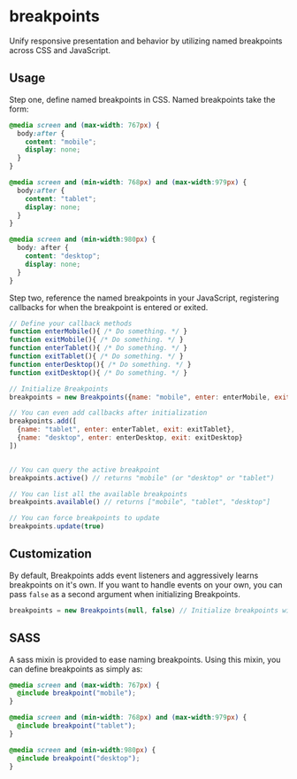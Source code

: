 breakpoints
===========

Unify responsive presentation and behavior by utilizing named breakpoints across CSS and JavaScript.

Usage
-----

Step one, define named breakpoints in CSS. Named breakpoints take the form:

```css
@media screen and (max-width: 767px) {
  body:after {
    content: "mobile";
    display: none;
  }
}

@media screen and (min-width: 768px) and (max-width:979px) {
  body:after {
    content: "tablet";
    display: none;
  }
}

@media screen and (min-width:980px) {
  body: after {
    content: "desktop";
    display: none;
  }
}
```

Step two, reference the named breakpoints in your JavaScript, registering callbacks for when the breakpoint is entered or exited.


```javascript
// Define your callback methods
function enterMobile(){ /* Do something. */ }
function exitMobile(){ /* Do something. */ }
function enterTablet(){ /* Do something. */ }
function exitTablet(){ /* Do something. */ }
function enterDesktop(){ /* Do something. */ }
function exitDesktop(){ /* Do something. */ }

// Initialize Breakpoints
breakpoints = new Breakpoints({name: "mobile", enter: enterMobile, exit: exitMobile})

// You can even add callbacks after initialization
breakpoints.add([
  {name: "tablet", enter: enterTablet, exit: exitTablet},
  {name: "desktop", enter: enterDesktop, exit: exitDesktop}
])


// You can query the active breakpoint
breakpoints.active() // returns "mobile" (or "desktop" or "tablet")

// You can list all the available breakpoints
breakpoints.available() // returns ["mobile", "tablet", "desktop"]

// You can force breakpoints to update
breakpoints.update(true)
```

Customization
-------------

By default, Breakpoints adds event listeners and aggressively learns breakpoints on it's own. If you want to handle events on your own, you can pass `false` as a second argument when initializing Breakpoints.

```javascript
breakpoints = new Breakpoints(null, false) // Initialize breakpoints without setting up event listeners.
```

SASS
----

A sass mixin is provided to ease naming breakpoints. Using this mixin, you can define breakpoints as simply as:

```scss
@media screen and (max-width: 767px) {
  @include breakpoint("mobile");
}

@media screen and (min-width: 768px) and (max-width:979px) {
  @include breakpoint("tablet");
}

@media screen and (min-width:980px) {
  @include breakpoint("desktop");
}
```
